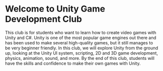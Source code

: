 # Welcome to Unity Game Development Club 

This club is for students who want to learn how to create video games with Unity and C#. Unity is one of the most popular game engines out there and has been used to make several high-quality games, but it still manages to be very beginner friendly. In this club, we will explore Unity from the ground up, looking at the Unity UI system, scripting, 2D and 3D game development, physics, animation, sound, and more. By the end of this club, students will have the skills and confidence to make their own games with Unity. 
